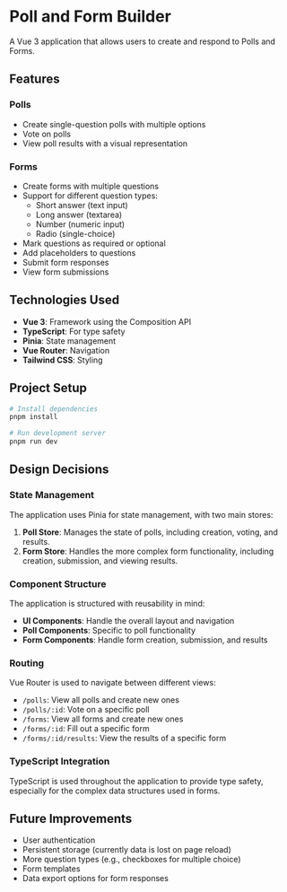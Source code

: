 # Poll and Form Builder

A Vue 3 application that allows users to create and respond to Polls and Forms.

## Features

### Polls

- Create single-question polls with multiple options
- Vote on polls
- View poll results with a visual representation

### Forms

- Create forms with multiple questions
- Support for different question types:
  - Short answer (text input)
  - Long answer (textarea)
  - Number (numeric input)
  - Radio (single-choice)
- Mark questions as required or optional
- Add placeholders to questions
- Submit form responses
- View form submissions

## Technologies Used

- **Vue 3**: Framework using the Composition API
- **TypeScript**: For type safety
- **Pinia**: State management
- **Vue Router**: Navigation
- **Tailwind CSS**: Styling

## Project Setup

```bash
# Install dependencies
pnpm install

# Run development server
pnpm run dev
```

## Design Decisions

### State Management

The application uses Pinia for state management, with two main stores:

1. **Poll Store**: Manages the state of polls, including creation, voting, and results.
2. **Form Store**: Handles the more complex form functionality, including creation, submission, and viewing results.

### Component Structure

The application is structured with reusability in mind:

- **UI Components**: Handle the overall layout and navigation
- **Poll Components**: Specific to poll functionality
- **Form Components**: Handle form creation, submission, and results

### Routing

Vue Router is used to navigate between different views:

- `/polls`: View all polls and create new ones
- `/polls/:id`: Vote on a specific poll
- `/forms`: View all forms and create new ones
- `/forms/:id`: Fill out a specific form
- `/forms/:id/results`: View the results of a specific form

### TypeScript Integration

TypeScript is used throughout the application to provide type safety, especially for the complex data structures used in forms.

## Future Improvements

- User authentication
- Persistent storage (currently data is lost on page reload)
- More question types (e.g., checkboxes for multiple choice)
- Form templates
- Data export options for form responses
